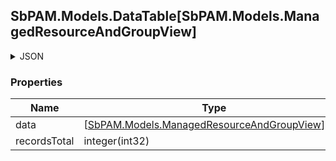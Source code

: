 
<h2 id="tocS_SbPAM.Models.DataTable[SbPAM.Models.ManagedResourceAndGroupView]">SbPAM.Models.DataTable[SbPAM.Models.ManagedResourceAndGroupView]</h2>

<a id="schemasbpam.models.datatable[sbpam.models.managedresourceandgroupview]"></a>
<a id="schema_SbPAM.Models.DataTable[SbPAM.Models.ManagedResourceAndGroupView]"></a>
<a id="tocSsbpam.models.datatable[sbpam.models.managedresourceandgroupview]"></a>
<a id="tocssbpam.models.datatable[sbpam.models.managedresourceandgroupview]"></a>

<details><summary>JSON</summary>


```json
{
  "data": [
    {
      "id": "497f6eca-6276-4993-bfeb-53cbbbba6f08",
      "name": "string",
      "platformId": "32a6e381-64f4-4911-86b6-3bf681b64d23",
      "websiteId": "eee0b185-ac19-4fd6-bb45-58b59a8988e9",
      "secretVaultId": "db0fd85f-8294-44b7-b903-b86ddd322de8",
      "azureAdTenantId": "108c7400-79f1-4372-be73-ac37f4e8912c",
      "databaseId": "d0f4f849-8ecf-4909-96bf-7953790e45f9",
      "dnsHostName": "string",
      "activeSessionCount": 0,
      "os": "string",
      "entityType": "Resource"
    }
  ],
  "recordsTotal": 0
}

```


</details>

### Properties

|Name|Type|Required|Restrictions|Description|
|---|---|---|---|---|
|data|[[SbPAM.Models.ManagedResourceAndGroupView](../Models/sbpam.models.managedresourceandgroupview.md)]¦null|false|none|none|
|recordsTotal|integer(int32)|false|none|none|


